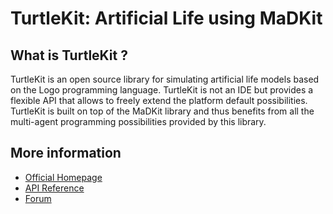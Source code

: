 TurtleKit: Artificial Life using MaDKit
================================================

What is TurtleKit ?
-----------------

TurtleKit is an open source library for simulating artificial life models based on the Logo programming language.
TurtleKit is not an IDE but provides a flexible API that allows to freely extend the platform default possibilities.
TurtleKit is built on top of the MaDKit library and thus benefits from all the multi-agent programming possibilities provided by this library.

 
More information
------------------------------------------------

* [Official Homepage](http://www.madkit.net/turtlekit)
* [API Reference](http://www.madkit.net/turtlekit/docs/api)
* [Forum](http://www.madkit.net/madkit/forum)


